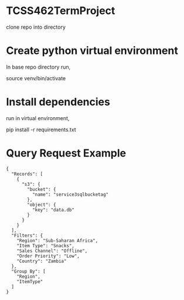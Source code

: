 # TCSS462TermProject

clone repo into directory

# Create python virtual environment

In base repo directory run,

source venv/bin/activate

# Install dependencies

run in virtual environment,

pip install -r requirements.txt


# Query Request Example
```
{
  "Records": [
    {
      "s3": {
        "bucket": {
          "name": "service3sqlbucketag"
        },
        "object": {
          "key": "data.db"
        }
      }
    }
  ],
  "Filters": {
    "Region": "Sub-Saharan Africa",
    "Item Type": "Snacks",
    "Sales Channel": "Offline",
    "Order Priority": "Low",
    "Country": "Zambia"
  },
  "Group By": [
    "Region",
    "ItemType"
  ]
}

```
